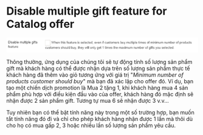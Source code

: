 # Disable multiple gift feature for Catalog offer

![](../.gitbook/assets/image%20%2829%29.png)

Thông thường, ứng dụng của chúng tôi sẽ tự động tính số lượng sản phẩm gift mà khách hàng có thể được nhận dựa trên số lượng sản phẩm thực tế khách hàng đã thêm vào giỏ tương ứng với giá trị "_Minimum number of products customer should buy_" mà bạn đã xác lập cho offer đó. Ví dụ, bạn tạo một chiến dịch promotion là Mua 2 tặng 1, khi khách hàng mua 4 sản phẩm phù hợp với điều kiện đầu vào của offer, khách hàng đó mặc định sẽ nhận được 2 sản phẩm gift. Tương tự mua 6 sẽ nhận được 3 v.v...

Tuy nhiên bạn có thể bật tính năng này trong một số trường hợp, bạn muốn tắt tính năng đó đi và chỉ cho phép khách hàng nhận được 1 lần mà thôi dù cho họ có mua gấp 2, 3 hoặc nhiều lần số lượng sản phẩm yêu cầu.

